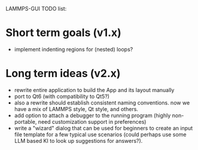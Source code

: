 LAMMPS-GUI TODO list:

# Short term goals (v1.x)

- implement indenting regions for (nested) loops?

# Long term ideas (v2.x)
- rewrite entire application to build the App and its layout manually
- port to Qt6 (with compatibility to Qt5?)
- also a rewrite should establish consistent naming conventions. now we have a mix of LAMMPS style, Qt style, and others.
- add option to attach a debugger to the running program (highly non-portable, need customization support in preferences)
- write a "wizard" dialog that can be used for beginners to create an input file template for a few typical use scenarios
  (could perhaps use some LLM based KI to look up suggestions for answers?).
